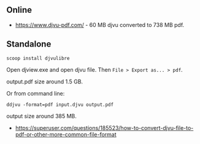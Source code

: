 ## Online

- https://www.djvu-pdf.com/ - 60 MB djvu converted to 738 MB pdf.

## Standalone

```
scoop install djvulibre
```

Open djview.exe and open djvu file. Then `File > Export as... > pdf`.

output.pdf size around 1.5 GB.

Or from command line:

`ddjvu -format=pdf input.djvu output.pdf`

output size around 385 MB.

- https://superuser.com/questions/185523/how-to-convert-djvu-file-to-pdf-or-other-more-common-file-format
